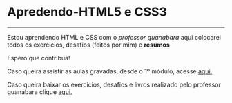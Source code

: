<body>
<h1>Apredendo-HTML5 e CSS3</h1> 
<hr>
<p>Estou aprendendo HTML e CSS com o <em>professor guanabara</em> aqui colocarei todos os exercicios, desafios (feitos por mim) e <strong>resumos</strong> 
<p> Espero que contribua!</p>
<div>
<p>Caso queira assistir as aulas gravadas, desde o 1º módulo, acesse <a href="https://www.youtube.com/watch?v=Ejkb_YpuHWs&list=PLHz_AreHm4dkZ9-atkcmcBaMZdmLHft8n" target="_blank">aqui.</a></p>
<p>Caso queira baixar os exercicios, desafios e livros realizado pelo professor guanabara clique <a href="https://github.com/gustavoguanabara/html-css/tree/master" target="_blank"> aqui.</a></p>
</body>
